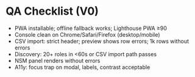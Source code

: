 # QA Checklist (V0)

- PWA installable; offline fallback works; Lighthouse PWA ≥90
- Console clean on Chrome/Safari/Firefox (desktop/mobile)
- CSV import: strict header; preview shows row errors; 1k rows without errors
- Discovery: 20+ roles in <60s or CSV import path passes
- NSM panel renders without errors
- A11y: focus trap on modal, labels, contrast acceptable
